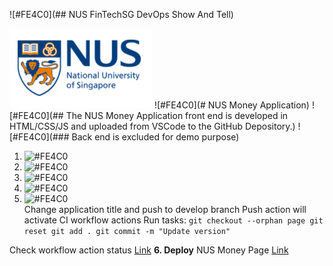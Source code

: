 ![#FE4C0](## NUS FinTechSG DevOps Show And Tell)

![Image](logo.png)
![#FE4C0](# NUS Money Application)
![#FE4C0](## The NUS Money Application front end is developed in HTML/CSS/JS and uploaded from VSCode to the GitHub Depository.)
![#FE4C0](### Back end is excluded for demo purpose)

1. ![#FE4C0](**Purpose**)
2. ![#FE4C0](**Design**) 
3. ![#FE4C0](**Code**)
4. ![#FE4C0](**Build**)   
5. ![#FE4C0](**Test**)   
Change application title and push to develop branch
Push action will activate CI workflow actions
Run tasks:
          `git checkout --orphan page
          git reset
          git add .
          git commit -m "Update version"`

Check workflow action status
[Link](https://github.com/myeo1/NUSMoney/actions)
**6. Deploy**
NUS Money Page
[Link](http://127.0.0.1:5500/NUSMoney-develop/index.html)

```

